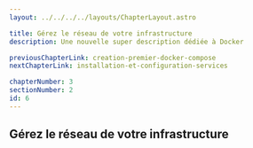 ```yaml
---
layout: ../../../../layouts/ChapterLayout.astro

title: Gérez le réseau de votre infrastructure
description: Une nouvelle super description dédiée à Docker

previousChapterLink: creation-premier-docker-compose
nextChapterLink: installation-et-configuration-services

chapterNumber: 3
sectionNumber: 2
id: 6
---
```


<article>

# Gérez le réseau de votre infrastructure 



</article>

